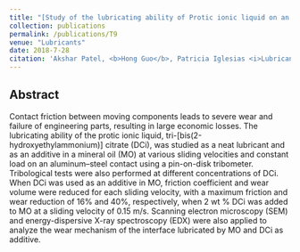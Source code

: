 ```yaml
---
title: "[Study of the lubricating ability of Protic ionic liquid on an aluminum–steel contact](https://www.mdpi.com/2075-4442/6/3/66)"
collection: publications
permalink: /publications/T9
venue: "Lubricants"
date: 2018-7-28
citation: 'Akshar Patel, <b>Hong Guo</b>, Patricia Iglesias <i>Lubricants</i> <b>2018</b>.'
---
```


## Abstract
Contact friction between moving components leads to severe wear and failure of engineering parts, resulting in large economic losses. The lubricating ability of the protic ionic liquid, tri-[bis(2-hydroxyethylammonium)] citrate (DCi), was studied as a neat lubricant and as an additive in a mineral oil (MO) at various sliding velocities and constant load on an aluminum–steel contact using a pin-on-disk tribometer. Tribological tests were also performed at different concentrations of DCi. When DCi was used as an additive in MO, friction coefficient and wear volume were reduced for each sliding velocity, with a maximum friction and wear reduction of 16% and 40%, respectively, when 2 wt % DCi was added to MO at a sliding velocity of 0.15 m/s. Scanning electron microscopy (SEM) and energy-dispersive X-ray spectroscopy (EDX) were also applied to analyze the wear mechanism of the interface lubricated by MO and DCi as additive.
